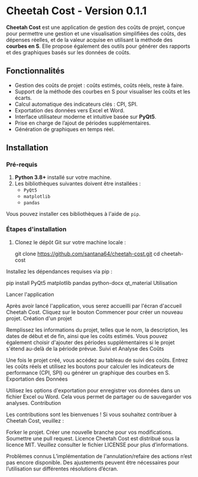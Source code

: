 # Cheetah Cost - Version 0.1.1

**Cheetah Cost** est une application de gestion des coûts de projet, conçue pour permettre une gestion et une visualisation simplifiées des coûts, des dépenses réelles, et de la valeur acquise en utilisant la méthode des **courbes en S**. Elle propose également des outils pour générer des rapports et des graphiques basés sur les données de coûts.

## Fonctionnalités

- Gestion des coûts de projet : coûts estimés, coûts réels, reste à faire.
- Support de la méthode des courbes en S pour visualiser les coûts et les écarts.
- Calcul automatique des indicateurs clés : CPI, SPI.
- Exportation des données vers Excel et Word.
- Interface utilisateur moderne et intuitive basée sur **PyQt5**.
- Prise en charge de l’ajout de périodes supplémentaires.
- Génération de graphiques en temps réel.

## Installation

### Pré-requis

1. **Python 3.8+** installé sur votre machine.
2. Les bibliothèques suivantes doivent être installées :
   - `PyQt5`
   - `matplotlib`
   - `pandas`
  

Vous pouvez installer ces bibliothèques à l'aide de `pip`.

### Étapes d'installation

1. Clonez le dépôt Git sur votre machine locale :

   
   git clone https://github.com/santana64/cheetah-cost.git
   cd cheetah-cost



Installez les dépendances requises via pip :

pip install PyQt5 matplotlib pandas python-docx qt_material
Utilisation

Lancer l'application

Après avoir lancé l'application, vous serez accueilli par l'écran d'accueil Cheetah Cost. Cliquez sur le bouton Commencer pour créer un nouveau projet.
Création d'un projet

Remplissez les informations du projet, telles que le nom, la description, les dates de début et de fin, ainsi que les coûts estimés. Vous pouvez également choisir d'ajouter des périodes supplémentaires si le projet s'étend au-delà de la période prévue.
Suivi et Analyse des Coûts

Une fois le projet créé, vous accédez au tableau de suivi des coûts. Entrez les coûts réels et utilisez les boutons pour calculer les indicateurs de performance (CPI, SPI) ou générer un graphique des courbes en S.
Exportation des Données

Utilisez les options d'exportation pour enregistrer vos données dans un fichier Excel ou Word. Cela vous permet de partager ou de sauvegarder vos analyses.
Contribution

Les contributions sont les bienvenues ! Si vous souhaitez contribuer à Cheetah Cost, veuillez :

Forker le projet.
Créer une nouvelle branche pour vos modifications.
Soumettre une pull request.
Licence
Cheetah Cost est distribué sous la licence MIT. Veuillez consulter le fichier LICENSE pour plus d’informations.

Problèmes connus
L’implémentation de l'annulation/refaire des actions n’est pas encore disponible.
Des ajustements peuvent être nécessaires pour l’utilisation sur différentes résolutions d’écran.
